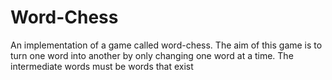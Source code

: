 # Word-Chess
An implementation of a game called word-chess. The aim of this game is to turn one word into another by only changing one word at a time. The intermediate words must be words that exist
